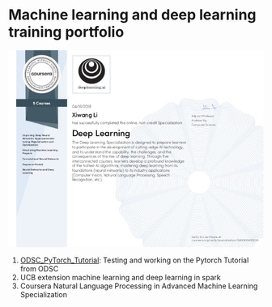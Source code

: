 # Machine learning and deep learning training portfolio

![](DeepLearningCertificate_Coursera.jpg "Deep Learning Certificate by Adrew Ng")
1. [ODSC_PyTorch_Tutorial](https://github.com/XiwangLi/ML_DL_Training/blob/master/ODSC_PyTorch_Tutorial_Xiwang.ipynb): Testing and working on the Pytorch Tutorial from ODSC
2. UCB extension machine learning and deep learning in spark
3. Coursera Natural Language Processing in Advanced Machine Learning Specialization
